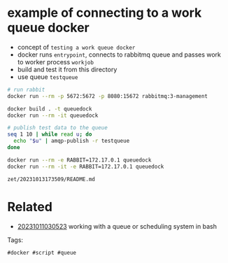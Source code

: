 # example of connecting to a work queue docker

- concept of `testing a work queue docker`
- docker runs `entrypoint`, connects to rabbitmq queue and passes work to worker process `workjob`
- build and test it from this directory
- use queue `testqueue`

```bash
# run rabbit
docker run --rm -p 5672:5672 -p 8080:15672 rabbitmq:3-management

docker build . -t queuedock
docker run --rm -it queuedock

# publish test data to the queue
seq 1 10 | while read u; do
  echo "$u" | amqp-publish -r testqueue
done

docker run --rm -e RABBIT=172.17.0.1 queuedock
docker run --rm -it -e RABBIT=172.17.0.1 queuedock
```

` zet/20231013173509/README.md `

# Related

- [20231011030523](/zet/20231011030523/README.md) working with a queue or scheduling system in bash

Tags:

    #docker #script #queue
